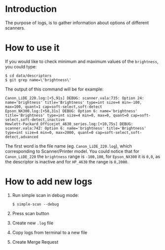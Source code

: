 # Introduction

The purpose of logs, is to gather information about options of different scanners.

# How to use it

If you would like to check minimum and maximum values of the `brightness`, you could type:
```
$ cd data/descriptors
$ git grep name=\'brightness\'
```
The output of this command will be for example:
```
Canon_LiDE_220.log:[+5,91s] DEBUG: scanner.vala:735: Option 24: name='brightness' title='Brightness' type=int size=4 min=-100, max=100, quant=1 cap=soft-select,soft-detect
Epson_NX300.log:[+58,31s] DEBUG: Option 6: name='brightness' title='Brightness' type=int size=4 min=0, max=0, quant=0 cap=soft-select,soft-detect,inactive
Hewlett-Packard_Officejet_4630_series.log:[+10,75s] DEBUG: scanner.vala:742: Option 6: name='brightness' title='Brightness' type=int size=4 min=0, max=2000, quant=0 cap=soft-select,soft-detect,advanced
````

The first word is the file name (eg. `Canon_LiDE_220.log`), which corresponding to Scanner/Printer model.
You could notice that for `Canon_LiDE_220` the `brightness` range is `-100,100`,
for `Epson_NX300` it is `0,0`, as the descriptor is inactive and for `HP_4630` the range is `0,2000`.

# How to add new logs

1. Run simple scan in debug mode:
   ```
   $ simple-scan --debug
   ```

1. Press scan button

1. Create new `.log` file

1. Copy logs from terminal to a new file

1. Create Merge Request

